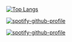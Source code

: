 [![Top Langs](https://github-readme-stats.vercel.app/api/top-langs/?username=hayden-droid)](https://github.com/hayden-droid)



[![spotify-github-profile](https://spotify-github-profile.vercel.app/api/view?uid=98v86tpk8p29dwl938ncv5fhe&cover_image=true&theme=default)](https://github.com/kittinan/spotify-github-profile)


[![spotify-github-profile](https://spotify-github-profile.vercel.app/api/view?uid=98v86tpk8p29dwl938ncv5fhe&cover_image=true&theme=default)](https://github.com/kittinan/spotify-github-profile)
